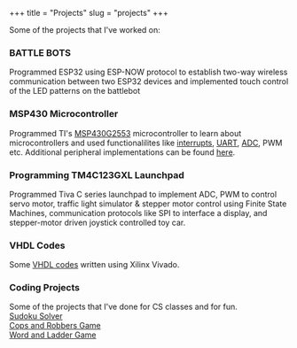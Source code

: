 +++
title = "Projects"
slug = "projects"
+++

Some of the projects that I've worked on:

### BATTLE BOTS
Programmed ESP32 using ESP-NOW protocol to establish two-way wireless communication between two ESP32 devices and implemented touch control of the LED patterns on the battlebot

### MSP430 Microcontroller

Programmed TI's [MSP430G2553](https://www.ti.com/product/MSP430G2553) microcontroller to learn about microcontrollers and used functionalilites like [interrupts](https://github.com/yosapkota/MSP430-Projects/tree/main/Lab4), [UART](https://github.com/yosapkota/MSP430-Projects/tree/main/Lab5), [ADC](https://github.com/yosapkota/MSP430-Projects/tree/main/ADC), PWM etc. Additional peripheral implementations can be found [here](https://github.com/yosapkota/MSP430-Projects).


### Programming TM4C123GXL Launchpad

Programmed Tiva C series launchpad to implement ADC,  PWM to control servo motor, traffic light simulator & stepper motor control using Finite State Machines, communication protocols like SPI to interface a display, and stepper-motor driven joystick controlled toy car.

### VHDL Codes

Some [VHDL codes](https://github.com/yosapkota/VHDL-Examples) written using Xilinx Vivado.

### Coding Projects

Some of the projects that I've done for CS classes and for fun.\
[Sudoku Solver](https://github.com/yosapkota/Sudoku-Solver)\
[Cops and Robbers Game](https://github.com/yosapkota/Cops-and-Robbers)\
[Word and Ladder Game](https://github.com/yosapkota/Words-and-Ladders-Game)
